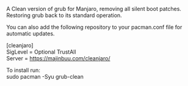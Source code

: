 <p>A Clean version of grub for Manjaro, removing all silent boot patches. Restoring grub back to its standard operation.</p>
<p>You can also add the following repository to your pacman.conf file for automatic updates.</p>
<p>[cleanjaro]<br>
SigLevel = Optional TrustAll<br>
Server = <a href="https://majinbuu.com/cleanjaro/">https://majinbuu.com/cleanjaro/</a></p>
<p>To install run:<br>
sudo pacman -Syu grub-clean</p>
